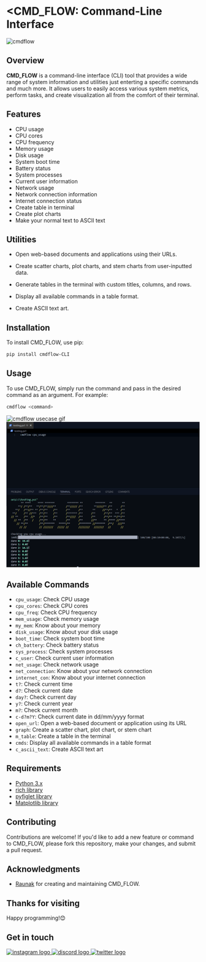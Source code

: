 # <CMD_FLOW: Command-Line Interface
![cmdflow](https://github.com/CoderRony955/cmdflow-CLI/blob/master/cmdflow_imgs/cmdflowlogo.ico)

## Overview
**CMD_FLOW** is a command-line interface (CLI) tool that provides a wide range of system information and utilities just enterting a specific commands and much more. It allows users to easily access various system metrics, perform tasks, and create visualization all from the comfort of their terminal.

## Features
- CPU usage
- CPU cores
- CPU frequency
- Memory usage
- Disk usage
- System boot time
- Battery status
- System processes
- Current user information
- Network usage
- Network connection information
- Internet connection status
- Create table in terminal
- Create plot charts
- Make your normal text to ASCII text

## Utilities
- Open web-based documents and applications using their URLs.

- Create scatter charts, plot charts, and stem charts from user-inputted data.

- Generate tables in the terminal with custom titles, columns, and rows.

- Display all available commands in a table format.

- Create ASCII text art.

## Installation

To install CMD_FLOW, use pip:
```bash
pip install cmdflow-CLI
```

## Usage

To use CMD_FLOW, simply run the command and pass in the desired command as an argument. For example:
 ```bash
 cmdflow <command>
 ```
![cmdflow usecase gif](https://github.com/CoderRony955/cmdflow-CLI/blob/master/cmdflow_imgs/cmdflowuse.gif)
![cmdflow png](https://github.com/CoderRony955/cmdflow-CLI/blob/master/cmdflow_imgs/cpu-usage-test.png)

## Available Commands

- `cpu_usage`: Check CPU usage
- `cpu_cores`: Check CPU cores
- `cpu_freq`: Check CPU frequency
- `mem_usage`: Check memory usage
- `my_mem`: Know about your memory
- `disk_usage`: Know about your disk usage
- `boot_time`: Check system boot time
- `ch_battery`: Check battery status
- `sys_process`: Check system processes
- `c_user`: Check current user information
- `net_usage`: Check network usage
- `net_connection`: Know about your network connection
- `internet_con`: Know about your internet connection
- `t?`: Check current time
- `d?`: Check current date
- `day?`: Check current day
- `y?`: Check current year
- `m?`: Check current month
- `c-d?m?Y`: Check current date in dd/mm/yyyy format
- `open_url`: Open a web-based document or application using its URL
- `graph`: Create a scatter chart, plot chart, or stem chart
- `m_table`: Create a table in the terminal
- `cmds`: Display all available commands in a table format
- `c_ascii_text`: Create ASCII text art

## Requirements

- [Python 3.x](https://www.python.org/)
- [rich library](https://rich.readthedocs.io/en/stable/introduction.html)
- [pyfiglet library](https://pypi.org/project/pyfiglet/)
- [Matplotlib library](https://matplotlib.org/)

## Contributing

Contributions are welcome! If you'd like to add a new feature or command to CMD_FLOW, please fork this repository, make your changes, and submit a pull request.

## Acknowledgments

- [Raunak](https://github.com/CoderRony955) for creating and maintaining CMD_FLOW.

## Thanks for visiting
Happy programming!😊

## Get in touch
  <a href="https://www.instagram.com/__raunakk__/" target="_blank">
    <img src="https://img.shields.io/static/v1?message=Instagram&logo=instagram&label=&color=E4405F&logoColor=white&labelColor=&style=flat" height="35" alt="instagram logo"  />
  </a>

   <a href="https://discord.gg/SK9k6mdzvP" target="_blank">
    <img src="https://img.shields.io/static/v1?message=Discord&logo=discord&label=&color=7289DA&logoColor=white&labelColor=&style=flat" height="35" alt="discord logo"  />
  </a>

<a href="https://x.com/__Raunakk__" target="_blank">
    <img src="https://img.shields.io/static/v1?message=Twitter&logo=twitter&label=&color=1DA1F2&logoColor=white&labelColor=&style=flat" height="35" alt="twitter logo"  />
  </a>


